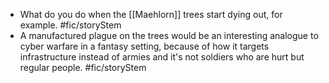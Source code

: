 - What do you do when the [[Maehlorn]] trees start dying out, for example. #fic/storyStem  
- A manufactured plague on the trees would be an interesting analogue to cyber warfare in a fantasy setting, because of how it targets infrastructure instead of armies and it's not soldiers who are hurt but regular people. #fic/storyStem 